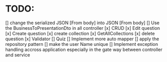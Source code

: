 # TODO:
[] change the serialized JSON [From body] into JSON [From body]
[] Use the BusinessToPresentationDto in all controller
	[x] CRUD
		[x] Edit question
		[x] Create question
		[x] create collection
		[x] GetAllCollections
		[x] delete question
	[x] Validator
	[] Quiz
[] Implement more auto mapper 
[] apply the repository pattern
[] make the user Name unique
[] Implement exception handling accross application especially in the gate way between controller and service